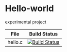 # Hello-world
experimental project

File|Build Status
---|---
hello.c|[![Build Status](https://travis-ci.com/Achilles-cell/Hello-world.svg?branch=master)](https://travis-ci.com/Achilles-cell/Hello-world)
